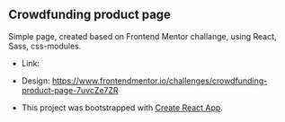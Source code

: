 ## Crowdfunding product page
Simple page, created based on Frontend Mentor challange, using React, Sass, css-modules.
  
- Link: 

- Design: https://www.frontendmentor.io/challenges/crowdfunding-product-page-7uvcZe7ZR

- This project was bootstrapped with [Create React App](https://github.com/facebook/create-react-app).
